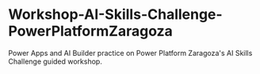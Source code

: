 # Workshop-AI-Skills-Challenge-PowerPlatformZaragoza
Power Apps and AI Builder practice on Power Platform Zaragoza's AI Skills Challenge guided workshop.
